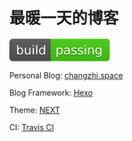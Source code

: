 # 最暖一天的博客

[![Build Status](README/Chris-Chang.github.io.svg)](https://www.travis-ci.com/Chris-Chang/Chris-Chang.github.io)

Personal Blog: [changzhi.space](https://changzhi.space)

Blog Framework: [Hexo](https://hexo.io/)

Theme: [NEXT](https://theme-next.js.org/)

CI: [Travis CI](https://www.travis-ci.com/)

